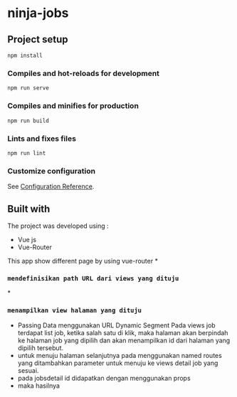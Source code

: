 # ninja-jobs

## Project setup
```
npm install
```

### Compiles and hot-reloads for development
```
npm run serve
```

### Compiles and minifies for production
```
npm run build
```

### Lints and fixes files
```
npm run lint
```

### Customize configuration
See [Configuration Reference](https://cli.vuejs.org/config/).

## Built with

The project was developed using :
* Vue js
* Vue-Router

This app show different page by using vue-router
*<router-link></router-link> 
### `mendefinisikan path URL dari views yang dituju`
*<router-view />
### `menampilkan view halaman yang dituju`
* Passing Data menggunakan URL Dynamic Segment
Pada views job terdapat list job, ketika salah satu di klik, maka halaman akan berpindah ke halaman job yang dipilih dan akan menampilkan id dari halaman yang dipilih tersebut.
* untuk menuju halaman selanjutnya pada <route-links> menggunakan named routes yang ditambahkan parameter untuk menuju ke views detail job yang sesuai.
* pada jobsdetail id didapatkan dengan menggunakan props
* maka hasilnya
